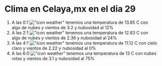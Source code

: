 # Clima en Celaya,mx en el dia 29

1. A las 0:1 !["icon weather"](http://openweathermap.org/img/w/02n.png) tenemos una temperatura de 13.85 C con algo de nubes y  vientos de 3.2 y nubosidad al 12%
1. A las 2:1 !["icon weather"](http://openweathermap.org/img/w/02n.png) tenemos una temperatura de 12.83 C con algo de nubes y  vientos de 2.36 y nubosidad al 24%
1. A las 4:1 !["icon weather"](http://openweathermap.org/img/w/01n.png) tenemos una temperatura de 11.12 C con cielo claro y  vientos de 2.22 y nubosidad al 0%
1. A las 6:0 !["icon weather"](http://openweathermap.org/img/w/04n.png) tenemos una temperatura de 13 C con nubes rotas y  vientos de 3.1 y nubosidad al 75%

